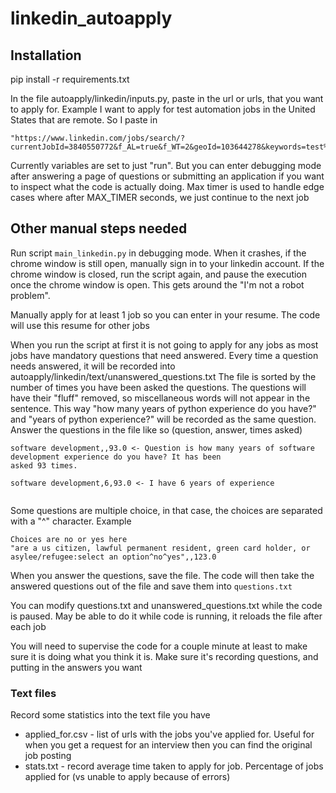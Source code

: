 # linkedin_autoapply

## Installation

pip install -r requirements.txt

In the file autoapply/linkedin/inputs.py, paste in the url or urls, that you want to apply for. Example I want to
apply for test automation jobs in the United States that are remote. So I paste in

```
"https://www.linkedin.com/jobs/search/?currentJobId=3840550772&f_AL=true&f_WT=2&geoId=103644278&keywords=test%20automation&location=United%20States&origin=JOB_SEARCH_PAGE_JOB_FILTER&refresh=true"
```

Currently variables are set to just "run". But you can enter debugging mode after answering a page of questions or
submitting an application if you want to inspect what the code is actually doing.
Max timer is used to handle edge cases where after MAX_TIMER seconds, we just continue to the next job

## Other manual steps needed

Run script `main_linkedin.py` in debugging mode. When it crashes, if the chrome window is still open, manually sign in
to your linkedin account. If the chrome window is closed, run the script again, and pause the execution once the
chrome window is open. This gets around the "I'm not a robot problem".

Manually apply for at least 1 job so you can enter in your resume. The code will use this resume for other jobs

When you run the script at first it is not going to apply for any jobs as most jobs have mandatory questions that need
answered. Every time a question needs answered, it will be recorded into
autoapply/linkedin/text/unanswered_questions.txt The file is sorted by the number of times you have been asked the
questions. The questions will have their "fluff" removed, so miscellaneous words will not appear in the sentence.
This way "how many years of python experience do you have?" and "years of python experience?" will be recorded as the
same question. Answer the questions in the file like so (question, answer, times asked)

```commandline
software development,,93.0 <- Question is how many years of software development experience do you have? It has been 
asked 93 times. 

software development,6,93.0 <- I have 6 years of experience
 
```

Some questions are multiple choice, in that case, the choices are separated with a "^" character. Example

```
Choices are no or yes here
"are a us citizen, lawful permanent resident, green card holder, or asylee/refugee:select an option^no^yes",,123.0
```

When you answer the questions, save the file. The code will then take the answered questions out of the file and
save them into `questions.txt`

You can modify questions.txt and unanswered_questions.txt while the code is paused. May be able to do it while code is
running, it reloads the file after each job

You will need to supervise the code for a couple minute at least to make sure it is doing what you think it is.
Make sure it's recording questions, and putting in the answers you want

### Text files

Record some statistics into the text file you have

- applied_for.csv - list of urls with the jobs you've applied for. Useful for when you get a request for an interview
  then you can find the original job posting
- stats.txt - record average time taken to apply for job. Percentage of jobs applied for (vs unable to apply because
  of errors)